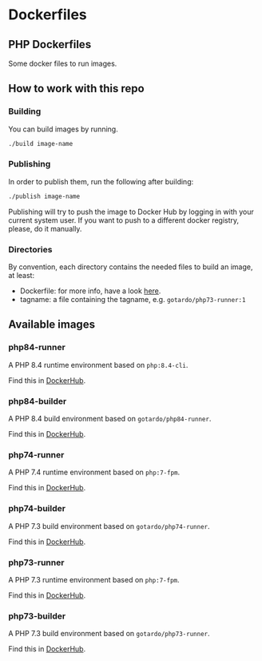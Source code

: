 # Dockerfiles

## PHP Dockerfiles

Some docker files to run images.

## How to work with this repo

### Building

You can build images by running.

```bash
./build image-name
```

### Publishing

In order to publish them, run the following after building:

```bash
./publish image-name
```

Publishing will try to push the image to Docker Hub by logging in with your current system user. If you want to push to a different docker registry, please, do it manually.

### Directories

By convention, each directory contains the needed files to build an image, at least:

- Dockerfile: for more info, have a look [here](https://docs.docker.com/engine/reference/builder/).
- tagname: a file containing the tagname, e.g. `gotardo/php73-runner:1`

## Available images

### php84-runner

A PHP 8.4 runtime environment based on `php:8.4-cli`.

Find this in [DockerHub](https://cloud.docker.com/repository/docker/gotardo/php84-runner).

### php84-builder

A PHP 8.4 build environment based on `gotardo/php84-runner`.

Find this in [DockerHub](https://cloud.docker.com/repository/docker/gotardo/php84-builder).

### php74-runner

A PHP 7.4 runtime environment based on `php:7-fpm`.

Find this in [DockerHub](https://cloud.docker.com/repository/docker/gotardo/php74-runner).

### php74-builder

A PHP 7.3 build environment based on `gotardo/php74-runner`.

Find this in [DockerHub](https://cloud.docker.com/repository/docker/gotardo/php74-builder).

### php73-runner

A PHP 7.3 runtime environment based on `php:7-fpm`.

Find this in [DockerHub](https://cloud.docker.com/repository/docker/gotardo/php73-runner).

### php73-builder

A PHP 7.3 build environment based on `gotardo/php73-runner`.

Find this in [DockerHub](https://cloud.docker.com/repository/docker/gotardo/php73-builder).
